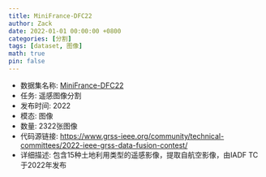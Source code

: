 ```yaml
---
title: MiniFrance-DFC22
author: Zack
date: 2022-01-01 00:00:00 +0800
categories: [分割]
tags: [dataset, 图像]
math: true
pin: false
---
```

- 数据集名称: [MiniFrance-DFC22](https://www.grss-ieee.org/community/technical-committees/2022-ieee-grss-data-fusion-contest/)
- 任务: 遥感图像分割
- 发布时间: 2022
- 模态: 图像
- 数量: 2322张图像
- 代码源链接: https://www.grss-ieee.org/community/technical-committees/2022-ieee-grss-data-fusion-contest/
- 详细描述: 包含15种土地利用类型的遥感影像，提取自航空影像，由IADF TC于2022年发布
